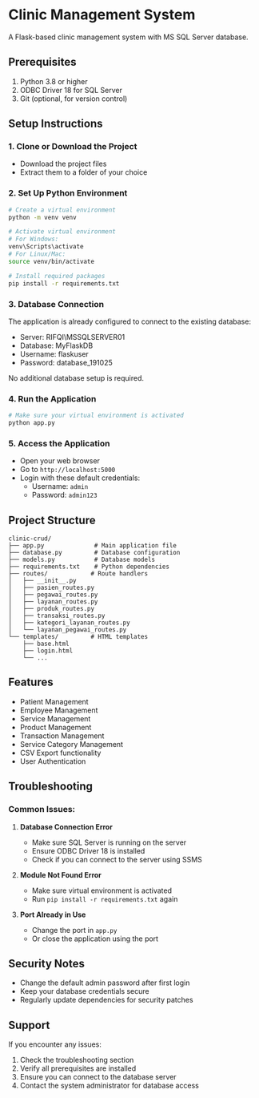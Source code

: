 # Clinic Management System

A Flask-based clinic management system with MS SQL Server database.

## Prerequisites

1. Python 3.8 or higher
2. ODBC Driver 18 for SQL Server
3. Git (optional, for version control)

## Setup Instructions

### 1. Clone or Download the Project
- Download the project files
- Extract them to a folder of your choice

### 2. Set Up Python Environment
```bash
# Create a virtual environment
python -m venv venv

# Activate virtual environment
# For Windows:
venv\Scripts\activate
# For Linux/Mac:
source venv/bin/activate

# Install required packages
pip install -r requirements.txt
```

### 3. Database Connection
The application is already configured to connect to the existing database:
- Server: RIFQI\MSSQLSERVER01
- Database: MyFlaskDB
- Username: flaskuser
- Password: database_191025

No additional database setup is required.

### 4. Run the Application
```bash
# Make sure your virtual environment is activated
python app.py
```

### 5. Access the Application
- Open your web browser
- Go to `http://localhost:5000`
- Login with these default credentials:
  - Username: `admin`
  - Password: `admin123`

## Project Structure
```
clinic-crud/
├── app.py              # Main application file
├── database.py         # Database configuration
├── models.py           # Database models
├── requirements.txt    # Python dependencies
├── routes/            # Route handlers
│   ├── __init__.py
│   ├── pasien_routes.py
│   ├── pegawai_routes.py
│   ├── layanan_routes.py
│   ├── produk_routes.py
│   ├── transaksi_routes.py
│   ├── kategori_layanan_routes.py
│   └── layanan_pegawai_routes.py
└── templates/         # HTML templates
    ├── base.html
    ├── login.html
    └── ...
```

## Features
- Patient Management
- Employee Management
- Service Management
- Product Management
- Transaction Management
- Service Category Management
- CSV Export functionality
- User Authentication

## Troubleshooting

### Common Issues:

1. **Database Connection Error**
   - Make sure SQL Server is running on the server
   - Ensure ODBC Driver 18 is installed
   - Check if you can connect to the server using SSMS

2. **Module Not Found Error**
   - Make sure virtual environment is activated
   - Run `pip install -r requirements.txt` again

3. **Port Already in Use**
   - Change the port in `app.py`
   - Or close the application using the port

## Security Notes
- Change the default admin password after first login
- Keep your database credentials secure
- Regularly update dependencies for security patches

## Support
If you encounter any issues:
1. Check the troubleshooting section
2. Verify all prerequisites are installed
3. Ensure you can connect to the database server
4. Contact the system administrator for database access 